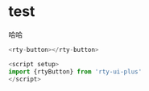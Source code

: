 # test

<rty-button size="mini">哈哈</rty-button>
<rty-confirm></rty-confirm>

<script setup>
import { rtyButton,rtyConfirm } from 'rty-ui-plus'
import 'rty-ui-plus/es/style.css'
console.log('fix10')
</script>

```js
<rty-button></rty-button>

<script setup>
import {rtyButton} from 'rty-ui-plus'
</script>
```